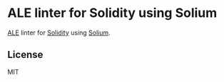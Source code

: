 # ALE linter for Solidity using Solium

[ALE](https://github.com/w0rp/ale) linter for [Solidity](https://solidity.readthedocs.io/en/develop/) using [Solium](https://github.com/duaraghav8/Solium).

## License

MIT
